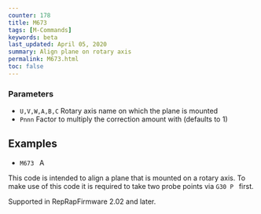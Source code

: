 ```yaml
---
counter: 178
title: M673
tags: [M-Commands] 
keywords: beta 
last_updated: April 05, 2020 
summary: Align plane on rotary axis 
permalink: M673.html
toc: false 
---
```



### Parameters

* `U,V,W,A,B,C` Rotary axis name on which the plane is mounted
* `Pnnn` Factor to multiply the correction amount with (defaults to 1)

## Examples

* ` M673  ` A

This code is intended to align a plane that is mounted on a rotary axis. To make use of this code it is required to take two probe points via ` G30 P  ` first.

Supported in RepRapFirmware 2.02 and later.

